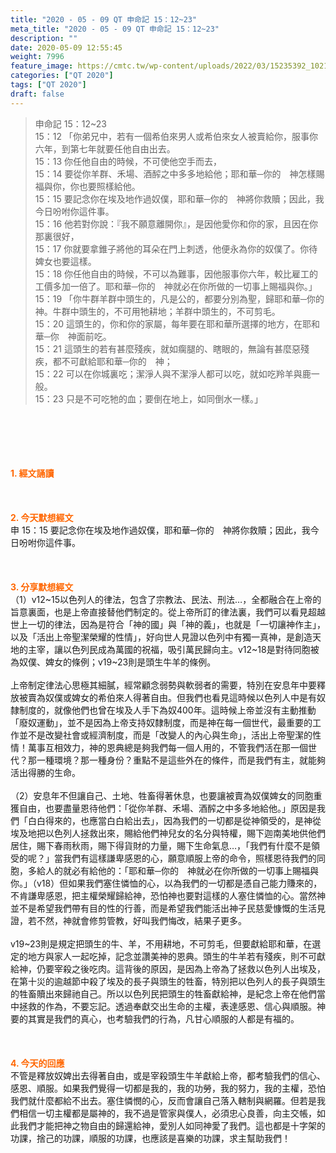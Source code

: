 ```yaml
---
title: "2020 - 05 - 09 QT 申命記 15：12~23"
meta_title: "2020 - 05 - 09 QT 申命記 15：12~23"
description: ""
date: 2020-05-09 12:55:45
weight: 7996
feature_image: https://cmtc.tw/wp-content/uploads/2022/03/15235392_10211799862337740_180693556567566654_o-1.webp
categories: ["QT 2020"]
tags: ["QT 2020"]
draft: false
---
```


<blockquote>申命記 15：12~23<br />
15：12 「你弟兄中，若有一個希伯來男人或希伯來女人被賣給你，服事你六年，到第七年就要任他自由出去。<br />
15：13 你任他自由的時候，不可使他空手而去，<br />
15：14 要從你羊群、禾場、酒醡之中多多地給他；耶和華─你的　神怎樣賜福與你，你也要照樣給他。<br />
15：15 要記念你在埃及地作過奴僕，耶和華─你的　神將你救贖；因此，我今日吩咐你這件事。<br />
15：16 他若對你說：『我不願意離開你』，是因他愛你和你的家，且因在你那裏很好，<br />
15：17 你就要拿錐子將他的耳朵在門上刺透，他便永為你的奴僕了。你待婢女也要這樣。<br />
15：18 你任他自由的時候，不可以為難事，因他服事你六年，較比雇工的工價多加一倍了。耶和華─你的　神就必在你所做的一切事上賜福與你。」<br />
15：19 「你牛群羊群中頭生的，凡是公的，都要分別為聖，歸耶和華─你的　神。牛群中頭生的，不可用牠耕地；羊群中頭生的，不可剪毛。<br />
15：20 這頭生的，你和你的家屬，每年要在耶和華所選擇的地方，在耶和華─你　神面前吃。<br />
15：21 這頭生的若有甚麼殘疾，就如瘸腿的、瞎眼的，無論有甚麼惡殘疾，都不可獻給耶和華─你的　神；<br />
15：22 可以在你城裏吃；潔淨人與不潔淨人都可以吃，就如吃羚羊與鹿一般。<br />
15：23 只是不可吃牠的血；要倒在地上，如同倒水一樣。」</blockquote><br />
&nbsp;<br />
<br />
&nbsp;<br />
<br />
<span style="color: #ff6600;"><strong>1. </strong><strong>經文誦讀</strong></span><br />
<br />
<span style="color: #ff6600;"><strong> </strong></span><br />
<br />
<span style="color: #ff6600;"><strong>2. 今天默想</strong><strong>經文<br />
</strong></span>申 15：15 要記念你在埃及地作過奴僕，耶和華─你的　神將你救贖；因此，我今日吩咐你這件事。<br />
<br />
&nbsp;<br />
<br />
<span style="color: #ff6600;"><strong>3. 分享默想經文<br />
</strong></span>（1）v12~15以色列人的律法，包含了宗教法、民法、刑法…，全都融合在上帝的旨意裏面，也是上帝直接替他們制定的。從上帝所訂的律法裏，我們可以看見超越世上一切的律法，因為是符合「神的國」與「神的義」，也就是「一切讓神作主」，以及「活出上帝聖潔榮耀的性情」，好向世人見證以色列中有獨一真神，是創造天地的主宰，讓以色列民成為萬國的祝福，吸引萬民歸向主。v12~18是對待同胞被為奴僕、婢女的條例；v19~23則是頭生牛羊的條例。<br />
<br />
上帝制定律法心思極其細膩，經常顧念弱勢與軟弱者的需要，特別在安息年中要釋放被賣為奴僕或婢女的希伯來人得著自由。但我們也看見這時候以色列人中是有奴隸制度的，就像他們也曾在埃及人手下為奴400年。這時候上帝並沒有主動推動「廢奴運動」，並不是因為上帝支持奴隸制度，而是神在每一個世代，最重要的工作並不是改變社會或經濟制度，而是「改變人的內心與生命」，活出上帝聖潔的性情！萬事互相效力，神的恩典總是夠我們每一個人用的，不管我們活在那一個世代？那一種環境？那一種身份？重點不是這些外在的條件，而是我們有主，就能夠活出得勝的生命。<br />
<br />
（2）安息年不但讓自己、土地、牲畜得著休息，也要讓被賣為奴僕婢女的同胞重獲自由，也要盡量恩待他們：「從你羊群、禾場、酒醡之中多多地給他。」原因是我們「白白得來的，也應當白白給出去」，因為我們的一切都是從神領受的，是神從埃及地把以色列人拯救出來，賜給他們神兒女的名分與特權，賜下迦南美地供他們居住，賜下春雨秋雨，賜下得貨財的力量，賜下生命氣息…，「我們有什麼不是領受的呢？」當我們有這樣謙卑感恩的心，願意順服上帝的命令，照樣恩待我們的同胞，多給人的就必有給他的：「耶和華─你的　神就必在你所做的一切事上賜福與你。」（v18）但如果我們塞住憐恤的心，以為我們的一切都是憑自己能力賺來的，不肯謙卑感恩，把主權榮耀歸給神，恐怕神也要對這樣的人塞住憐恤的心。當然神並不是希望我們帶有目的性的行善，而是希望我們能活出神子民慈愛慷慨的生活見證，若不然，神就會修剪管教，好叫我們悔改，結果子更多。<br />
<br />
v19~23則是規定把頭生的牛、羊，不用耕地，不可剪毛，但要獻給耶和華，在選定的地方與家人一起吃掉，記念並讚美神的恩典。頭生的牛羊若有殘疾，則不可獻給神，仍要宰殺之後吃肉。這背後的原因，是因為上帝為了拯救以色列人出埃及，在第十災的逾越節中殺了埃及的長子與頭生的牲畜，特別把以色列人的長子與頭生的牲畜贖出來歸祂自己。所以以色列民把頭生的牲畜獻給神，是紀念上帝在他們當中拯救的作為，不要忘記。透過奉獻交出生命的主權，表達感恩、信心與順服。神要的其實是我們的真心，也考驗我們的行為，凡甘心順服的人都是有福的。<br />
<br />
<span style="color: #ff6600;"><strong> </strong></span><br />
<br />
<span style="color: #ff6600;"><strong>4. 今天的回應<br />
</strong></span>不管是釋放奴婢出去得著自由，或是宰殺頭生牛羊獻給上帝，都考驗我們的信心、感恩、順服。如果我們覺得一切都是我的，我的功勞，我的努力，我的主權，恐怕我們就什麼都給不出去。塞住憐憫的心，反而會讓自己落入轄制與網羅。但若是我們相信一切主權都是屬神的，我不過是管家與僕人，必須忠心良善，向主交帳，如此我們才能把神之物自由的歸還給神，愛別人如同神愛了我們。這也都是十字架的功課，捨己的功課，順服的功課，也應該是喜樂的功課，求主幫助我們！
        